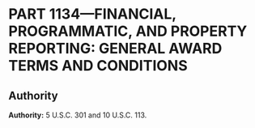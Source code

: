 # PART 1134—FINANCIAL, PROGRAMMATIC, AND PROPERTY REPORTING: GENERAL AWARD TERMS AND CONDITIONS


## Authority

**Authority:** 5 U.S.C. 301 and 10 U.S.C. 113.




